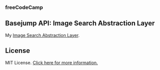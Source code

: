 ### freeCodeCamp

## Basejump API: Image Search Abstraction Layer

My [Image Search Abstraction Layer](https://localhost:3000 "Image Search Abstraction Layer").

## License

MIT License. [Click here for more information.](LICENSE.md)
